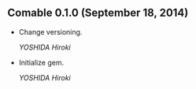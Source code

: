 ## Comable 0.1.0 (September 18, 2014) ##

*   Change versioning.

    *YOSHIDA Hiroki*

*   Initialize gem.

    *YOSHIDA Hiroki*
